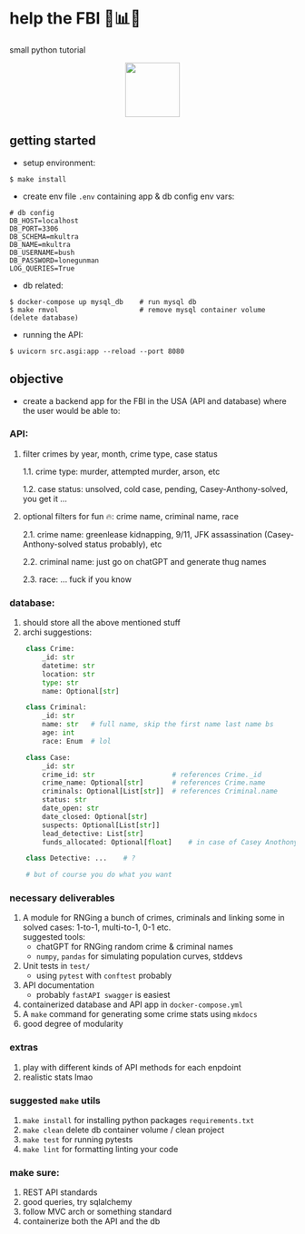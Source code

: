 # help the FBI 🔬📊🔥
small python tutorial
<p align="center">
  <img
    src="https://upload.wikimedia.org/wikipedia/commons/thumb/d/da/Seal_of_the_Federal_Bureau_of_Investigation.svg/300px-Seal_of_the_Federal_Bureau_of_Investigation.svg.png"
      style="width: 10vw; min-width: 20px;"
  />
</p>

## getting started
* setup environment:
```shell
$ make install
```
* create env file `.env` containing app & db config env vars:
```shell
# db config
DB_HOST=localhost
DB_PORT=3306
DB_SCHEMA=mkultra
DB_NAME=mkultra
DB_USERNAME=bush
DB_PASSWORD=lonegunman
LOG_QUERIES=True
```
* db related:
```shell
$ docker-compose up mysql_db    # run mysql db
$ make rmvol                    # remove mysql container volume (delete database)
```
* running the API:
```shell
$ uvicorn src.asgi:app --reload --port 8080
```


## objective
* create a backend app for the FBI in the USA (API and database) where the user would be able to:
### API:
1. filter crimes by year, month, crime type, case status

    1.1. crime type: murder, attempted murder, arson, etc

    1.2. case status: unsolved, cold case, pending, Casey-Anthony-solved, you get it ...

2. optional filters for fun 🔥: crime name, criminal name, race

    2.1. crime name: greenlease kidnapping, 9/11, JFK assassination (Casey-Anthony-solved status probably), etc

    2.2. criminal name: just go on chatGPT and generate thug names

    2.3. race: ... fuck if you know

### database:
1. should store all the above mentioned stuff
2. archi suggestions:
```python
    class Crime:
        _id: str
        datetime: str
        location: str
        type: str
        name: Optional[str]

    class Criminal:
        _id: str
        name: str   # full name, skip the first name last name bs
        age: int
        race: Enum  # lol

    class Case:
        _id: str
        crime_id: str                   # references Crime._id
        crime_name: Optional[str]       # references Crime.name
        criminals: Optional[List[str]]  # references Criminal.name
        status: str
        date_open: str
        date_closed: Optional[str]
        suspects: Optional[List[str]]
        lead_detective: List[str]
        funds_allocated: Optional[float]    # in case of Casey Anothony: probably 15 bucks

    class Detective: ...    # ?

    # but of course you do what you want
```
### necessary deliverables
1. A module for RNGing a bunch of crimes, criminals and linking some in solved cases: 1-to-1, multi-to-1, 0-1 etc.\
    suggested tools: 
    * chatGPT for RNGing random crime & criminal names
    * `numpy`, `pandas` for simulating population curves, stddevs
2. Unit tests in `test/`
    * using `pytest` with `conftest` probably
3. API documentation
    * probably `fastAPI swagger` is easiest
4. containerized database and API app in `docker-compose.yml`
5. A `make` command for generating some crime stats using `mkdocs`
6. good degree of modularity

### extras
1. play with different kinds of API methods for each enpdoint
2. realistic stats lmao

### suggested `make` utils
1. `make install` for installing python packages `requirements.txt`
2. `make clean` delete db container volume / clean project
3. `make test` for running pytests
4. `make lint` for formatting linting your code

### make sure:
1. REST API standards
2. good queries, try sqlalchemy
3. follow MVC arch or something standard
4. containerize both the API and the db
